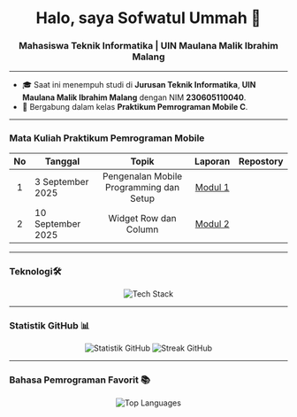 <h1 align="center">Halo, saya Sofwatul Ummah 👋</h1>
<h3 align="center">Mahasiswa Teknik Informatika | UIN Maulana Malik Ibrahim Malang</h3>

---

- 🎓 Saat ini menempuh studi di **Jurusan Teknik Informatika**, **UIN Maulana Malik Ibrahim Malang** dengan NIM **230605110040**.
- 🚀 Bergabung dalam kelas **Praktikum Pemrograman Mobile C**.

---
### Mata Kuliah Praktikum Pemrograman Mobile
| No  | Tanggal  | Topik  | Laporan  | Repostory  |
| :------------: |------------| :------------: | :------------: | :------------: |
|1|3 September 2025|Pengenalan Mobile Programming dan Setup|[Modul 1](https://docs.google.com/document/d/13kxRRzh02LXXdD4EHpuPy63z7PcS1HGUGi_tVSdcuek/edit?usp=sharing)||
|2|10 September 2025|Widget Row dan Column|[Modul 2](https://docs.google.com/document/d/1lTSqgAMhp31znaxX5Rzlf12pUPfcNVQ6bnsPZtenRsY/edit?usp=sharing)|   |


---
### Teknologi🛠️
<p align="center">
  <img src="https://skillicons.dev/icons?i=py,django,js,nodejs,express,ts,php,html,css,postgres,prisma,redis" alt="Tech Stack" />
</p>

---

### Statistik GitHub 📊
<p align="center">
  <img src="https://github-readme-stats.vercel.app/api?username=Sofwatulu&show_icons=true&theme=tokyonight&hide_rank=true" alt="Statistik GitHub" />
  <img src="https://github-readme-streak-stats.herokuapp.com/?user=Sofwatulu&theme=tokyonight" alt="Streak GitHub" />
</p>

---

### Bahasa Pemrograman Favorit 📚
<p align="center">
  <img src="https://github-readme-stats.vercel.app/api/top-langs/?username=Sofwatulu&layout=compact&theme=tokyonight" alt="Top Languages" />
</p>
